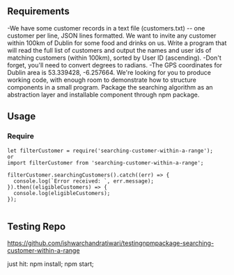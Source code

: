 
## Requirements
-We have some customer records in a text file (customers.txt) -- one customer per line, JSON lines formatted. We want to invite any customer within 100km of Dublin for some food and drinks on us. Write a program that will read the full list of customers and output the names and user ids of matching customers (within 100km), sorted by User ID (ascending). 
-Don't forget, you'll need to convert degrees to radians.
-The GPS coordinates for Dublin area is 53.339428, -6.257664. We're looking for you to produce working code, with enough room to demonstrate how to structure components in a small program. Package the searching algorithm as an abstraction layer and installable component through npm package.


## Usage

### Require

```
let filterCustomer = require('searching-customer-within-a-range');
or
import filterCustomer from 'searching-customer-within-a-range';
```


	filterCustomer.searchingCustomers().catch((err) => {
      console.log(`Error received: `, err.message);
    }).then((eligibleCustomers) => {
      console.log(eligibleCustomers);
    });
```
```



## Testing Repo

https://github.com/ishwarchandratiwari/testingnpmpackage-searching-customer-within-a-range


just hit:
npm install;
npm start;







